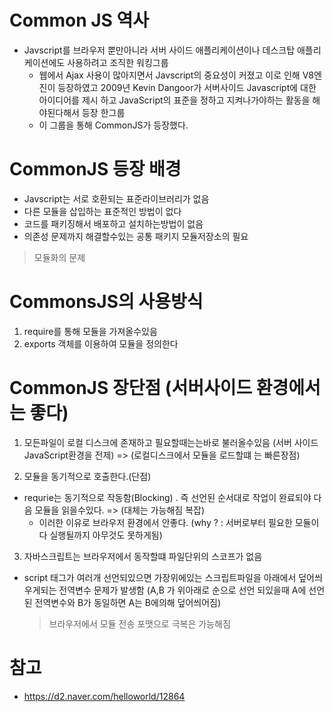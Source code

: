 # Common JS 역사

- Javscript를 브라우저 뿐만아니라 서버 사이드 애플리케이션이나 데스크탑 애플리케이션에도 사용하려고 조직한 워킹그룹
  - 웹에서 Ajax 사용이 많아지면서 Javscript의 중요성이 커졌고 이로 인해 V8엔진이 등장하였고 2009년 Kevin Dangoor가  서버사이드 Javascript에 대한 아이디어를 제시 하고 JavaScript의 표준을 정하고 지켜나가야하는 활동을 해야된다해서 등장 한그룹
  - 이 그룹을 통해 CommonJS가 등장했다.

# CommonJS 등장 배경

- Javscript는 서로 호환되는 표준라이브러리가 없음
- 다른 모듈을 삽입하는 표준적인 방법이 없다
- 코드를 패키징해서 배포하고 설치하는방법이 없음
- 의존성 문제까지 해결할수있는 공통 패키지 모듈저장소의 필요

> 모듈화의 문제

# CommonsJS의 사용방식

1. require를 통해 모듈을 가져올수있음
2. exports 객체를 이용하여 모듈을 정의한다

# CommonJS 장단점 (서버사이드 환경에서는 좋다)

1. 모든파일이 로컬 디스크에 존재하고 필요할때는는바로 불러올수있음 (서버 사이드 JavaScript환경을 전제) => (로컬디스크에서 모듈을 로드할떄 는 빠른장점)

2. 모듈을 동기적으로 호출한다.(단점)

- requrie는 동기적으로 작동함(Blocking) . 즉 선언된 순서대로 작업이 완료되야 다음 모듈을 읽을수있다. => (대체는 가능해짐 복잡)
  - 이러한 이유로 브라우저 환경에서 안좋다. (why ? : 서버로부터 필요한 모듈이 다 실행될까지 아무것도 못하게됨)

3. 자바스크립트는 브라우저에서 동작할떄 파일단위의 스코프가 없음

- script 태그가 여러개 선언되있으면 가장위에있는 스크립트파일을 아래에서 덮어씌우게되는 전역변수 문제가 발생함 (A,B 가 위아래로 순으로 선언 되있을때 A에 선언된 전역변수와 B가 동일하면 A는 B에의해 덮어씌어짐)
  > 브라우저에서 모듈 전송 포맷으로 극복은 가능해짐

# 참고

- <https://d2.naver.com/helloworld/12864>
